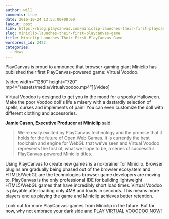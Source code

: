 ```yaml
---
author: will
comments: true
date: 2016-10-24 13:53:00+00:00
layout: post
link: https://blog.playcanvas.com/miniclip-launches-their-first-playcanvas-game/
slug: miniclip-launches-their-first-playcanvas-game
title: Miniclip Launches Their First PlayCanvas Game
wordpress_id: 2422
categories:
  - News
---
```


PlayCanvas is proud to announce that browser-gaming giant Miniclip has published their first PlayCanvas-powered game: Virtual Voodoo.

[video width="1280" height="720" mp4="/assets/media/virtualvoodoo.mp4"][/video]

Virtual Voodoo is designed to get you in the mood for a spooky Halloween. Make the poor Voodoo doll's life a misery with a dastardly selection of spells, curses and implements of pain! You can even customize the doll with different clothing and accessories.

**Jamie Cason, Executive Producer at Miniclip** said:

<blockquote>We’re really excited by PlayCanvas technology and the promise that it holds for the future of Open Web Games. It is currently the best toolchain and engine for WebGL that we’ve seen and Virtual Voodoo represents the first of, what we hope to be, a series of successful PlayCanvas-powered Miniclip titles.</blockquote>

Using PlayCanvas to create new games is a no-brainer for Miniclip. Browser plugins are gradually being phased out of the browser ecosystem and HTML5/WebGL are the technologies browser game developers are moving to. PlayCanvas is the only professional IDE for building lightweight HTML5/WebGL games that have incredibly short load times. Virtual Voodoo is playable after loading only 4MB and loads in seconds. This means more players end up playing the game and Miniclip achieves better retention.

Look out for more PlayCanvas-games from Miniclip in the future. But for now, why not embrace your dark side and [PLAY VIRTUAL VOOODOO NOW](http://www.miniclip.com/games/virtual-voodoo/en/)!
